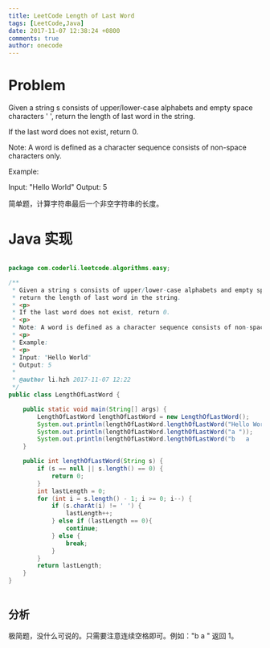 ```yaml
---
title: LeetCode Length of Last Word
tags: [LeetCode,Java]
date: 2017-11-07 12:38:24 +0800
comments: true
author: onecode
---
```

# Problem

Given a string s consists of upper/lower-case alphabets and empty space characters ' ', return the length of last word in the string.

If the last word does not exist, return 0.

Note: A word is defined as a character sequence consists of non-space characters only.

Example:

Input: "Hello World"
Output: 5

简单题，计算字符串最后一个非空字符串的长度。


<!--break-->

# Java 实现

``` java

package com.coderli.leetcode.algorithms.easy;

/**
 * Given a string s consists of upper/lower-case alphabets and empty space characters ' ',
 * return the length of last word in the string.
 * <p>
 * If the last word does not exist, return 0.
 * <p>
 * Note: A word is defined as a character sequence consists of non-space characters only.
 * <p>
 * Example:
 * <p>
 * Input: "Hello World"
 * Output: 5
 *
 * @author li.hzh 2017-11-07 12:22
 */
public class LengthOfLastWord {

    public static void main(String[] args) {
        LengthOfLastWord lengthOfLastWord = new LengthOfLastWord();
        System.out.println(lengthOfLastWord.lengthOfLastWord("Hello World"));
        System.out.println(lengthOfLastWord.lengthOfLastWord("a "));
        System.out.println(lengthOfLastWord.lengthOfLastWord("b   a    "));
    }

    public int lengthOfLastWord(String s) {
        if (s == null || s.length() == 0) {
            return 0;
        }
        int lastLength = 0;
        for (int i = s.length() - 1; i >= 0; i--) {
            if (s.charAt(i) != ' ') {
                lastLength++;
            } else if (lastLength == 0){
                continue;
            } else {
                break;
            }
        }
        return lastLength;
    }
}



```

## 分析

极简题，没什么可说的。只需要注意连续空格即可。例如："b   a    " 返回 1。